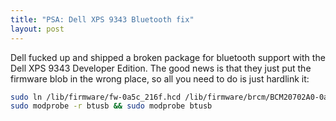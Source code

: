 ```yaml
---
title: "PSA: Dell XPS 9343 Bluetooth fix"
layout: post
---
```

Dell fucked up and shipped a broken package for bluetooth support with the Dell XPS 9343 Developer Edition. The good news is that they just put the firmware blob in the wrong place, so all you need to do is just hardlink it:

```bash
sudo ln /lib/firmware/fw-0a5c_216f.hcd /lib/firmware/brcm/BCM20702A0-0a5c-216f.hcd
sudo modprobe -r btusb && sudo modprobe btusb
```
